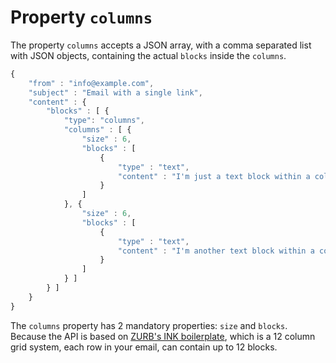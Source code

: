 # Property `columns`

The property `columns` accepts a JSON array, with a comma separated list with 
JSON objects, containing the actual `blocks` inside the `columns`.

```javascript
{
    "from" : "info@example.com",
    "subject" : "Email with a single link",
    "content" : {
        "blocks" : [ {
            "type": "columns",
            "columns" : [ {
                "size" : 6,
                "blocks" : [
                    {
                        "type" : "text",
                        "content" : "I'm just a text block within a column."
                    }
                ]
            }, {
                "size" : 6,
                "blocks" : [
                    {
                        "type" : "text",
                        "content" : "I'm another text block within a column, I'm next to the other text block."
                    }
                ]
            } ]
        } ]
    }
}
```

The `columns` property has 2 mandatory properties: `size` and `blocks`. Because
the API is based on [ZURB's INK boilerplate](http://zurb.com/ink/docs.php "visit docs of the email boilerplate template"), 
which is a 12 column grid system, each row in your email, can contain up to 12 blocks.
